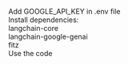 Add GOOGLE_API_KEY in .env file <br>
Install dependencies:<br>
langchain-core<br>
langchain-google-genai<br>
fitz<br>
Use the code 
